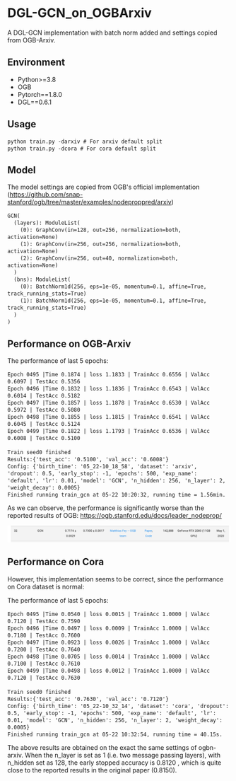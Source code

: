 # DGL-GCN_on_OGBArxiv



A DGL-GCN implementation with batch norm added and settings copied from OGB-Arxiv.

## Environment

- Python>=3.8
- OGB
- Pytorch==1.8.0
- DGL==0.6.1

## Usage

```
python train.py -darxiv # For arxiv default split
python train.py -dcora # For cora default split
```



## Model

The model settings are copied from OGB's official implementation (https://github.com/snap-stanford/ogb/tree/master/examples/nodeproppred/arxiv)

```
GCN(
  (layers): ModuleList(
    (0): GraphConv(in=128, out=256, normalization=both, activation=None)
    (1): GraphConv(in=256, out=256, normalization=both, activation=None)
    (2): GraphConv(in=256, out=40, normalization=both, activation=None)
  )
  (bns): ModuleList(
    (0): BatchNorm1d(256, eps=1e-05, momentum=0.1, affine=True, track_running_stats=True)
    (1): BatchNorm1d(256, eps=1e-05, momentum=0.1, affine=True, track_running_stats=True)
  )
)
```



## Performance on OGB-Arxiv

The performance of last 5 epochs:

```
Epoch 0495 |Time 0.1874 | loss 1.1833 | TrainAcc 0.6556 | ValAcc 0.6097 | TestAcc 0.5356
Epoch 0496 |Time 0.1832 | loss 1.1836 | TrainAcc 0.6543 | ValAcc 0.6014 | TestAcc 0.5182
Epoch 0497 |Time 0.1857 | loss 1.1878 | TrainAcc 0.6530 | ValAcc 0.5972 | TestAcc 0.5080
Epoch 0498 |Time 0.1855 | loss 1.1815 | TrainAcc 0.6541 | ValAcc 0.6045 | TestAcc 0.5124
Epoch 0499 |Time 0.1822 | loss 1.1793 | TrainAcc 0.6536 | ValAcc 0.6008 | TestAcc 0.5100

Train seed0 finished
Results:{'test_acc': '0.5100', 'val_acc': '0.6008'}
Config: {'birth_time': '05_22-10_18_58', 'dataset': 'arxiv', 'dropout': 0.5, 'early_stop': -1, 'epochs': 500, 'exp_name': 'default', 'lr': 0.01, 'model': 'GCN', 'n_hidden': 256, 'n_layer': 2, 'weight_decay': 0.0005}
Finished running train_gcn at 05-22 10:20:32, running time = 1.56min.
```

As we can observe, the performance is significantly worse than the reported results of OGB: https://ogb.stanford.edu/docs/leader_nodeprop/

![image-20210522103520100](assets/image-20210522103520100.png)

## Performance on Cora

However, this implementation seems to be correct, since the performance on Cora dataset is normal:

The performance of last 5 epochs:

```
Epoch 0495 |Time 0.0540 | loss 0.0015 | TrainAcc 1.0000 | ValAcc 0.7120 | TestAcc 0.7590
Epoch 0496 |Time 0.0497 | loss 0.0009 | TrainAcc 1.0000 | ValAcc 0.7180 | TestAcc 0.7600
Epoch 0497 |Time 0.0923 | loss 0.0026 | TrainAcc 1.0000 | ValAcc 0.7200 | TestAcc 0.7640
Epoch 0498 |Time 0.0705 | loss 0.0014 | TrainAcc 1.0000 | ValAcc 0.7100 | TestAcc 0.7610
Epoch 0499 |Time 0.0498 | loss 0.0012 | TrainAcc 1.0000 | ValAcc 0.7120 | TestAcc 0.7630

Train seed0 finished
Results:{'test_acc': '0.7630', 'val_acc': '0.7120'}
Config: {'birth_time': '05_22-10_32_14', 'dataset': 'cora', 'dropout': 0.5, 'early_stop': -1, 'epochs': 500, 'exp_name': 'default', 'lr': 0.01, 'model': 'GCN', 'n_hidden': 256, 'n_layer': 2, 'weight_decay': 0.0005}
Finished running train_gcn at 05-22 10:32:54, running time = 40.15s.
```

The above results are obtained on the exact the same settings of ogbn-arxiv. When the n_layer is set as 1 (i.e. two message passing layers), with n_hidden set as 128, the early stopped accuracy is 0.8120 , which is quite close to the reported results in the original paper (0.8150).
